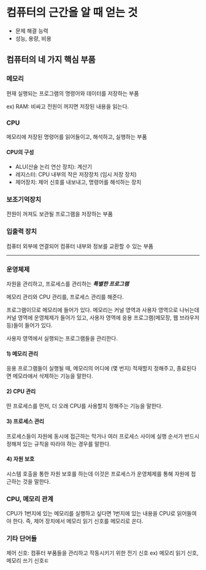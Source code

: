 # 컴퓨터의 근간을 알 때 얻는 것 
+ 문제 해결 능력
+ 성능, 용량, 비용

## 컴퓨터의 네 가지 핵심 부품

### 메모리
현재 실행되는 프로그램의 명령어와 데이터를 저장하는 부품

ex) RAM: 비싸고 전원이 꺼지면 저장된 내용을 읽는다.

### CPU
메모리에 저장된 명령어를 읽어들이고, 해석하고, 실행하는 부품

#### CPU의 구성
+ ALU(산술 논리 연산 장치): 계산기
+ 레지스터: CPU 내부의 작은 저장장치 (임시 저장 장치) 
+ 제어장치: 제어 신호를 내보내고, 명령어를 해석하는 장치 

### 보조기억장치
전원이 꺼져도 보관될 프로그램을 저장하는 부품

### 입출력 장치
컴퓨터 외부에 연결되어 컴퓨터 내부와 정보를 교환할 수 있는 부품

---
### 운영체제 
자원을 관리하고, 프로세스를 관리하는 ***특별한 프로그램***

메모리 관리와 CPU 관리를, 프로세스 관리를 해준다.

프로그램이므로 메모리에 들어가 있다. 메모리는 커널 영역과 사용자 영역으로 나뉘는데 커널 영역에 운영체제가 들어가 있고, 사용자 영역에 응용 프로그램(메모장, 웹 브라우저 등)들이 들어가 있다.

사용자 영역에서 실행되는 프로그램들을 관리한다.

#### 1) 메모리 관리 
응용 프로그램들이 실행될 때, 메모리의 어디에 (몇 번지) 적재할지 정해주고, 종료된다면 메모라애서 삭제하는 기능을 말한다.

#### 2) CPU 관리
떤 프로세스를 먼저, 더 오래 CPU를 사용할지 정해주는 기능을 말한다.

#### 3) 프로세스 관리
프로세스들이 자원에 동시에 접근하는 막거나 여러 프로세스 사이에 실행 순서가 반드시 정해져 있는 규칙을 따라야 하는 경우를 말한다.

#### 4) 자원 보호 
시스템 호출을 통한 자원 보호를 하는데 이것은 프로세스가 운영체제를 통해 자원에 접근하는 것을 말한다.


### CPU, 메모리 관계
CPU가 1번지에 있는 메모리를 실행하고 싶다면 1번지에 있는 내용을 CPU로 읽어들여야 한다.
즉, 제어 장치에서 메모리 읽기 신호를 메모리로 쏜다.





### 기타 단어들
제어 신호: 컴퓨터 부품들을 관리하고 작동시키기 위한 전기 신호
ex) 메모리 읽기 신호, 메모리 쓰기 신호ㅌ
